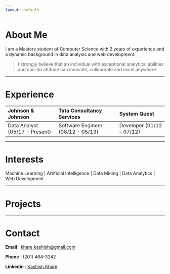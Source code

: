 ```yaml
---
layout: default
---
```

# [](#header-1)About Me

I am a Masters student of Computer Science with 2 years of experience and a dynamic background in data analysis and web development.
 
>I strongly believe that an individual with exceptional analytical abilities and can-do attitude can innovate, collaborate and excel anywhere.
 
* * *

# [](#header-1)Experience

| Johnson & Johnson              | Tata Consultancy Services         | System Quest               |
|:-------------------------------|:----------------------------------|:---------------------------|
| Data Analyst (05/17 - Present) | Software Engineer (08/12 - 05/13) | Developer  (01/12 – 07/12) |
  
   
* * *

# [](#header-1)Interests
 
Machine Learning   |   Artificial Intelligence   |   Data Mining   |   Data Analytics   |   Web Development
* * *

# [](#header-1)Projects
 
* * *

# [](#header-1)Contact

**Email**       : [khare.kashish@gmail.com](mailto:khare.kashish@gmail.com)

**Phone**       : (201) 464-3242

**Linkedin**    : [Kashish Khare](http://www.linkedin.com/in/kashishkhare) 
	